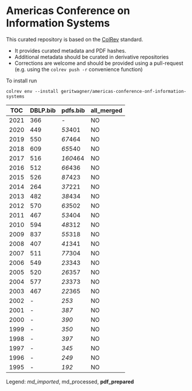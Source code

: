 # Americas Conference on Information Systems

This curated repository is based on the [ColRev](https://github.com/geritwagner/colrev_core) standard.

- It provides curated metadata and PDF hashes.
- Additional metadata should be curated in derivative repositories
- Corrections are welcome and should be provided using a pull-request (e.g. using the `colrev push -r` convenience function)

To install run

```
colrev env --install geritwagner/americas-conference-onf-information-systems 
```

<!-- TABLE_SUMMARY -->

|TOC           |DBLP.bib        |pdfs.bib        |all_merged      |
|--------------|----------------|----------------|----------------|
|2021          |             366|               -|              NO|
|2020          |             449|         *53*401|              NO|
|2019          |             550|         *67*464|              NO|
|2018          |             609|         *65*540|              NO|
|2017          |             516|        *160*464|              NO|
|2016          |             512|         *66*436|              NO|
|2015          |             526|         *87*423|              NO|
|2014          |             264|         *37*221|              NO|
|2013          |             482|         *38*434|              NO|
|2012          |             570|         *63*502|              NO|
|2011          |             467|         *53*404|              NO|
|2010          |             594|         *48*312|              NO|
|2009          |             837|         *55*318|              NO|
|2008          |             407|         *41*341|              NO|
|2007          |             511|         *77*304|              NO|
|2006          |             549|         *23*343|              NO|
|2005          |             520|         *26*357|              NO|
|2004          |             577|         *23*373|              NO|
|2003          |             467|         *22*365|              NO|
|2002          |               -|           *253*|              NO|
|2001          |               -|           *387*|              NO|
|2000          |               -|           *390*|              NO|
|1999          |               -|           *350*|              NO|
|1998          |               -|           *397*|              NO|
|1997          |               -|           *345*|              NO|
|1996          |               -|           *249*|              NO|
|1995          |               -|           *192*|              NO|

Legend: *md_imported*, md_processed, **pdf_prepared**
